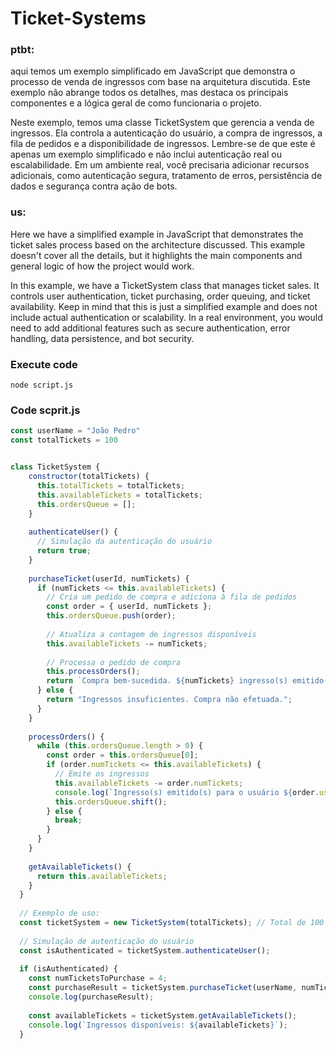 # Ticket-Systems
### ptbt:

aqui temos um exemplo simplificado em JavaScript que demonstra o processo de venda de ingressos com base na arquitetura discutida. Este exemplo não abrange todos os detalhes, mas destaca os principais componentes e a lógica geral de como funcionaria o projeto.

Neste exemplo, temos uma classe TicketSystem que gerencia a venda de ingressos. Ela controla a autenticação do usuário, a compra de ingressos, a fila de pedidos e a disponibilidade de ingressos. Lembre-se de que este é apenas um exemplo simplificado e não inclui autenticação real ou escalabilidade. Em um ambiente real, você precisaria adicionar recursos adicionais, como autenticação segura, tratamento de erros, persistência de dados e segurança contra ação de bots.

### us: 

Here we have a simplified example in JavaScript that demonstrates the ticket sales process based on the architecture discussed. This example doesn't cover all the details, but it highlights the main components and general logic of how the project would work.

In this example, we have a TicketSystem class that manages ticket sales. It controls user authentication, ticket purchasing, order queuing, and ticket availability. Keep in mind that this is just a simplified example and does not include actual authentication or scalability. In a real environment, you would need to add additional features such as secure authentication, error handling, data persistence, and bot security.


### Execute code

```shell
node script.js
```

### Code scprit.js

```javascript
const userName = "João Pedro"
const totalTickets = 100


class TicketSystem {
    constructor(totalTickets) {
      this.totalTickets = totalTickets;
      this.availableTickets = totalTickets;
      this.ordersQueue = [];
    }
  
    authenticateUser() {
      // Simulação da autenticação do usuário
      return true;
    }
  
    purchaseTicket(userId, numTickets) {
      if (numTickets <= this.availableTickets) {
        // Cria um pedido de compra e adiciona à fila de pedidos
        const order = { userId, numTickets };
        this.ordersQueue.push(order);
  
        // Atualiza a contagem de ingressos disponíveis
        this.availableTickets -= numTickets;
  
        // Processa o pedido de compra
        this.processOrders();
        return `Compra bem-sucedida. ${numTickets} ingresso(s) emitido(s).`;
      } else {
        return "Ingressos insuficientes. Compra não efetuada.";
      }
    }
  
    processOrders() {
      while (this.ordersQueue.length > 0) {
        const order = this.ordersQueue[0];
        if (order.numTickets <= this.availableTickets) {
          // Emite os ingressos
          this.availableTickets -= order.numTickets;
          console.log(`Ingresso(s) emitido(s) para o usuário ${order.userId}.`);
          this.ordersQueue.shift();
        } else {
          break;
        }
      }
    }
  
    getAvailableTickets() {
      return this.availableTickets;
    }
  }
  
  // Exemplo de uso:
  const ticketSystem = new TicketSystem(totalTickets); // Total de 100 ingressos disponíveis
  
  // Simulação de autenticação do usuário
  const isAuthenticated = ticketSystem.authenticateUser();
  
  if (isAuthenticated) {
    const numTicketsToPurchase = 4;
    const purchaseResult = ticketSystem.purchaseTicket(userName, numTicketsToPurchase);
    console.log(purchaseResult);
  
    const availableTickets = ticketSystem.getAvailableTickets();
    console.log(`Ingressos disponíveis: ${availableTickets}`);
  }
  
```
